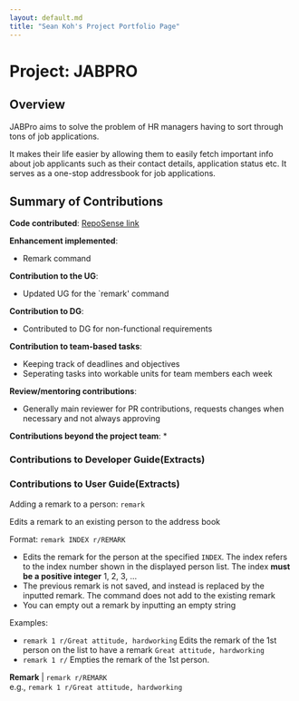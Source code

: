 ```yaml
---
layout: default.md
title: "Sean Koh's Project Portfolio Page"
---
```


# Project: JABPRO 

## Overview 
JABPro aims to solve the problem of HR managers having to sort through tons of job applications.   

It makes their life easier by allowing them to easily fetch important info about job applicants such as their contact details, application status etc. It serves as a one-stop addressbook for job applications.

## Summary of Contributions
**Code contributed**: [RepoSense link](https://nus-cs2113-ay2021s1.github.io/tp-dashboard/#breakdown=true&search=sk2001git)  

**Enhancement implemented**: 
* Remark command

**Contribution to the UG**:
* Updated UG for the `remark' command

**Contribution to DG**:
* Contributed to DG for non-functional requirements

**Contribution to team-based tasks**:
* Keeping track of deadlines and objectives
* Seperating tasks into workable units for team members each week

**Review/mentoring contributions**:
* Generally main reviewer for PR contributions, requests changes when necessary and not always approving

**Contributions beyond the project team**:
*

### Contributions to Developer Guide(Extracts)


### Contributions to User Guide(Extracts)

Adding a remark to a person: `remark`

Edits a remark to an existing person to the address book

Format: `remark INDEX r/REMARK`

* Edits the remark for the person at the specified `INDEX`. The index refers to the index number shown in the displayed person list. The index **must be a positive integer** 1, 2, 3, …​
* The previous remark is not saved, and instead is replaced by the inputted remark. The command does not add to the existing remark
* You can empty out a remark by inputting an empty string

Examples:
*  `remark 1 r/Great attitude, hardworking` Edits the remark of the 1st person on the list to have a remark `Great attitude, hardworking`
*  `remark 1 r/` Empties the remark of the 1st person.


**Remark** | `remark r/REMARK` <br> e.g., `remark 1 r/Great attitude, hardworking`
